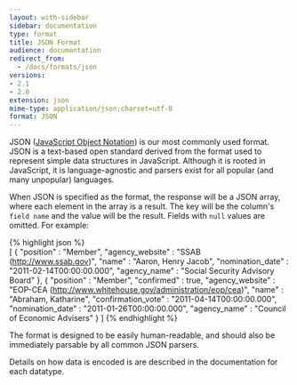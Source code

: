 ```yaml
---
layout: with-sidebar
sidebar: documentation
type: format 
title: JSON Format
audience: documentation
redirect_from:
  - /docs/formats/json
versions:
- 2.1
- 2.0
extension: json
mime-type: application/json;charset=utf-8
format: JSON 
---
```


JSON ([JavaScript Object Notation](http://en.wikipedia.org/wiki/Json)) is our most commonly used format. JSON is a text-based open standard derived from the format used to represent simple data structures in JavaScript. Although it is rooted in JavaScript, it is language-agnostic and parsers exist for all popular (and many unpopular) languages.

When JSON is specified as the format, the response will be a JSON array, where each element in the array is a result.  The key will be the column's `field name` and the value will be the result. Fields with `null` values are omitted. For example:

{% highlight json %}    
[ {
  "position" : "Member",
  "agency_website" : "SSAB (http://www.ssab.gov)",
  "name" : "Aaron, Henry Jacob",
  "nomination_date" : "2011-02-14T00:00:00.000",
  "agency_name" : "Social Security Advisory Board"
}, {
  "position" : "Member",
  "confirmed" : true,
  "agency_website" : "EOP-CEA (http://www.whitehouse.gov/administration/eop/cea)",
  "name" : "Abraham, Katharine",
  "confirmation_vote" : "2011-04-14T00:00:00.000",
  "nomination_date" : "2011-01-26T00:00:00.000",
  "agency_name" : "Council of Economic Advisers"
} ]
{% endhighlight %}

The format is designed to be easily human-readable, and should also be immediately parsable by all common JSON parsers. 

Details on how data is encoded is are described in the documentation for each datatype.

